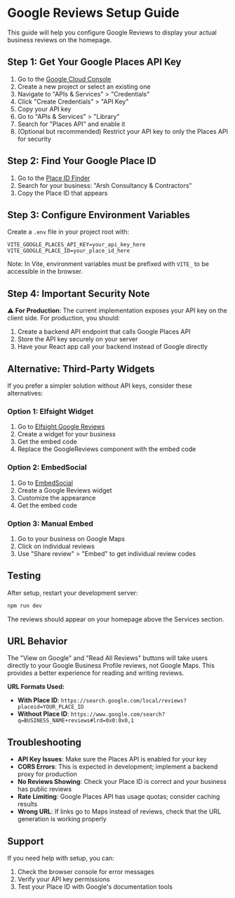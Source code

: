 # Google Reviews Setup Guide

This guide will help you configure Google Reviews to display your actual business reviews on the homepage.

## Step 1: Get Your Google Places API Key

1. Go to the [Google Cloud Console](https://console.cloud.google.com/)
2. Create a new project or select an existing one
3. Navigate to "APIs & Services" > "Credentials"
4. Click "Create Credentials" > "API Key"
5. Copy your API key
6. Go to "APIs & Services" > "Library"
7. Search for "Places API" and enable it
8. (Optional but recommended) Restrict your API key to only the Places API for security

## Step 2: Find Your Google Place ID

1. Go to the [Place ID Finder](https://developers.google.com/maps/documentation/places/web-service/place-id#find-id)
2. Search for your business: "Arsh Consultancy & Contractors"
3. Copy the Place ID that appears

## Step 3: Configure Environment Variables

Create a `.env` file in your project root with:

```
VITE_GOOGLE_PLACES_API_KEY=your_api_key_here
VITE_GOOGLE_PLACE_ID=your_place_id_here
```

Note: In Vite, environment variables must be prefixed with `VITE_` to be accessible in the browser.

## Step 4: Important Security Note

⚠️ **For Production**: The current implementation exposes your API key on the client side. For production, you should:

1. Create a backend API endpoint that calls Google Places API
2. Store the API key securely on your server
3. Have your React app call your backend instead of Google directly

## Alternative: Third-Party Widgets

If you prefer a simpler solution without API keys, consider these alternatives:

### Option 1: Elfsight Widget

1. Go to [Elfsight Google Reviews](https://elfsight.com/google-reviews-widget/)
2. Create a widget for your business
3. Get the embed code
4. Replace the GoogleReviews component with the embed code

### Option 2: EmbedSocial

1. Go to [EmbedSocial](https://embedsocial.com/)
2. Create a Google Reviews widget
3. Customize the appearance
4. Get the embed code

### Option 3: Manual Embed

1. Go to your business on Google Maps
2. Click on individual reviews
3. Use "Share review" > "Embed" to get individual review codes

## Testing

After setup, restart your development server:

```bash
npm run dev
```

The reviews should appear on your homepage above the Services section.

## URL Behavior

The "View on Google" and "Read All Reviews" buttons will take users directly to your Google Business Profile reviews, not Google Maps. This provides a better experience for reading and writing reviews.

**URL Formats Used:**

- **With Place ID**: `https://search.google.com/local/reviews?placeid=YOUR_PLACE_ID`
- **Without Place ID**: `https://www.google.com/search?q=BUSINESS_NAME+reviews#lrd=0x0:0x0,1`

## Troubleshooting

- **API Key Issues**: Make sure the Places API is enabled for your key
- **CORS Errors**: This is expected in development; implement a backend proxy for production
- **No Reviews Showing**: Check your Place ID is correct and your business has public reviews
- **Rate Limiting**: Google Places API has usage quotas; consider caching results
- **Wrong URL**: If links go to Maps instead of reviews, check that the URL generation is working properly

## Support

If you need help with setup, you can:

1. Check the browser console for error messages
2. Verify your API key permissions
3. Test your Place ID with Google's documentation tools
